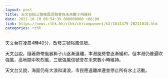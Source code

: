 ```yaml
---
layout: post
title: 天文台指三號強風信號會在未來數小時維持
date: 2021-10-10 06:54:39.000000000 +08:00
link: https://news.rthk.hk/rthk/ch/component/k2/1614479-20211010.htm
categories: rthk
---
```


天文台在凌晨4時40分，改發三號強風信號。

天文台說，隨著熱帶風暴獅子山逐漸遠離，本港風勢會逐漸緩和，但本港仍普遍吹強風，高地間中吹烈風，三號強風信號會在未來數小時維持。

天文台又說，海面仍有大浪和湧浪，市民應遠離岸邊並停止所有水上活動。

